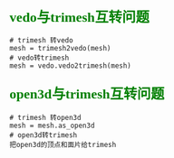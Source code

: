 
### <font face="微软雅黑" color=green size=5>vedo与trimesh互转问题</font>
```
# trimesh 转vedo
mesh = trimesh2vedo(mesh)
# vedo转trimesh
mesh = vedo.vedo2trimesh(mesh)
```

### <font face="微软雅黑" color=green size=5>open3d与trimesh互转问题</font>
```
# trimesh 转open3d
mesh = mesh.as_open3d
# open3d转trimesh
把open3d的顶点和面片给trimesh
```
